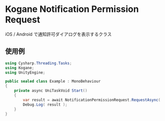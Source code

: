 # Kogane Notification Permission Request

iOS / Android で通知許可ダイアログを表示するクラス

## 使用例

```csharp
using Cysharp.Threading.Tasks;
using Kogane;
using UnityEngine;

public sealed class Example : MonoBehaviour
{
    private async UniTaskVoid Start()
    {
        var result = await NotificationPermissionRequest.RequestAsync( this );
        Debug.Log( result );
    }
}
```